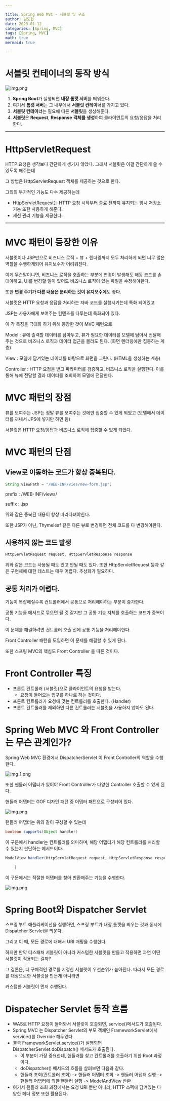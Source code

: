 ```yaml
---

title: Spring Web MVC - 서블릿 및 구조
author: 김도현
date: 2023-01-12
categories: [Spring, MVC]
tags: [Spring, MVC]
math: true
mermaid: true

---
```


# 서블릿 컨테이너의 동작 방식

![img.png](https://github.com/K-Diger/K-Diger.github.io/blob/main/images/%EC%84%9C%EB%B8%94%EB%A6%BF%20%EC%BB%A8%ED%85%8C%EC%9D%B4%EB%84%88%20%EB%8F%99%EC%9E%91%20%EB%B0%A9%EC%8B%9D.png?raw=true)

1. **Spring Boot**가 실행되면 **내장 톰캣 서버**를 띄워준다.
2. 여기서 **톰캣 서버**는 그 내부에서 **서블릿 컨테이너**를 가지고 있다.
3. **서블릿 컨테이너**는 필요에 따른 **서블릿**을 생성해준다.
4. **서블릿**은 **Request**, **Response** **객체를 생성**하여 클라이언트의 요청/응답을 처리한다.

---

# HttpServletRequest

HTTP 요청은 생각보다 간단하게 생기지 않았다. 그래서 서블릿은 이걸 간단하게 쓸 수 있도록 해주는데

그 방법은 HttpServletRequest 객체를 제공하는 것으로 한다.

그외의 부가적인 기능도 다수 제공하는데

- HttpServletRequest는 HTTP 요청 시작부터 종료 전까지 유지되는 임시 저장소 기능 또한 사용하게 해준다.
- 세션 관리 기능을 제공한다.

---

# MVC 패턴이 등장한 이유

서블릿이나 JSP만으로 비즈니스 로직 + 뷰 + 렌더링까지 모두 처리하게 되면 너무 많은 역할을 수행하게되어 유지보수가 어려워진다.

이게 무슨말이냐면, 비즈니스 로직을 호출하는 부분에 변경이 발생해도 해동 코드를 손대야하고, UI를 변경할 일이 있어도 비즈니스 로직이 있는 파일을 수정해야한다.

또한 **변경 주기가 다른 내용은 분리하는 것이 유지보수에**도 좋다.

서블릿은 HTTP 요청과 응답을 처리하는 자바 코드를 실행시키는데 특화 되어있고

JSP는 사용자에게 보여주는 컨텐츠를 다루는데 특화되어 있다.

이 각 특징을 극대화 하기 위해 등장한 것이 MVC 패턴으로

Model : 뷰에 출력할 데이터를 담아두고, 뷰가 필요한 데이터를 모델에 담아서 전달해주는 것으로 비즈니스 로직과 데이터 접근을 몰라도 된다. (화면 렌더링에만 집중하는 계층)

View : 모델에 담겨있는 데이터를 바탕으로 화면을 그린다. (HTML을 생성하는 계층)

Controller : HTTP 요청을 받고 파라미터를 검증하고, 비즈니스 로직을 실행한다. 이를 통해 뷰에 전달할 결과 데이터를 조회하여 모델에 전달한다.

# MVC 패턴의 장점

뷰를 보여주는 JSP는 정말 뷰를 보여주는 것에만 집중할 수 있게 되었고 (모델에서 데이터를 꺼내서 JPS에 넣기만 하면 됨)

서블릿은 HTTP 요청/응답과 비즈니스 로직에 집중할 수 있게 되었다.

# MVC 패턴의 단점

## View로 이동하는 코드가 항상 중복된다.

```java
String viewPath = "/WEB-INF/vies/new-form.jsp";
```

prefix : /WEB-INF/views/

suffix : .jsp

위와 같은 중복된 내용이 항상 따라다녀야한다.

또한 JSP가 아닌, Thymeleaf 같은 다른 뷰로 변경하면 전체 코드를 다 변경해야한다.

## 사용하지 않는 코드 발생

```java
HttpServletRequest request, HttpServletResponse response
```

위와 같은 코드는 사용될 때도 있고 안될 때도 있다. 또한 HttpServletRequest 등과 같은 구현체에 대한 테스트는 매우 어렵다. 추상화가 필요하다.

## 공통 처리가 어렵다.

기능이 복잡해질수록 컨트롤러에서 공통으로 처리해야하는 부분이 증가한다.

공통 기능을 메서드로 묶으면 될 것 같지만 그 공통 기능 자체를 호출하는 코드가 중복이다.

이 문제를 해결하려면 컨트롤러 호출 전에 공통 기능을 처리해야한다.

Front Controller 패턴을 도입하면 이 문제를 해결할 수 있게 된다.

또한 스프링 MVC의 핵심도 Front Controller 을 따른 것이다.

# Front Controller 특징

- 프론트 컨트롤러 (서블릿)으로 클라이언트의 요청을 받는다.
  - 요청이 들어오는 입구를 하나로 하는 것이다.
- 프론트 컨트롤러가 요청에 맞는 컨트롤러를 호출한다. (Handler)
- 프론트 컨트롤러를 제외하면 다른 컨트롤러는 서블릿을 사용하지 않아도 된다.

# Spring Web MVC 와 Front Controller는 무슨 관계인가?

Spring Web MVC 환경에서 DispatcherServlet 이 Front Controller의 역할을 수행한다.

![img_1.png](https://github.com/K-Diger/K-Diger.github.io/blob/main/images/SpringMVC%EA%B5%AC%EC%A1%B0.png?raw=true)

또한 핸들러 어댑터가 있어야 Front Controller가 다양한 Controller 호출할 수 있게 된다.

핸들러 어댑터는 GOF 디자인 패턴 중 어댑터 패턴으로 구성되어 있다.

![img.png](https://github.com/K-Diger/K-Diger.github.io/blob/main/images/SpringMVCAdapter.png?raw=true)

핸들러 어댑터는 위와 같이 구성할 수 있는데

```java
boolean supports(Object handler)
```
이 구문에서 handler는 컨트롤러를 의미하며, 해당 어댑터가 해당 컨트롤러를 처리할 수 있는지 판단하는 메서드이다.

```java
ModelView handler(HttpServletRequest request, HttpServletResponse response, Object handler) {

    }
```
이 구문에서는 적절한 어댑터를 찾아 반환해주는 기능을 수행한다.

![img.png](https://github.com/K-Diger/K-Diger.github.io/blob/main/images/%EB%94%94%EC%8A%A4%ED%8C%A8%EC%B2%98%20%EC%84%9C%EB%B8%94%EB%A6%BF%20%EA%B4%80%EA%B3%84%EA%B5%AC%EC%A1%B0.png?raw=true)

# Spring Boot와 Dispatcher Servlet

스프링 부트 애플리케이션을 실행하면, 스프링 부트가 내장 톰캣을 띄우는 것과 동시에 Dispatcher Servlet을 띄운다.

그리고 이 때, 모든 경로에 대해서 URI 매핑을 수행한다.

하지만 만약 디스패처 서블릿이 아니라 커스텀한 서블릿을 만들고 적용하면 과연 어떤 서블릿이 적용되는 걸까?

그 결론은, 더 구체적인 경로를 지정한 서블릿이 우선순위가 높아진다. 따라서 모든 경로를 대상으로한 서블릿을 만든게 아니라면

커스텀한 서블릿이 먼저 수행된다.

# Dispatecher Servlet 동작 흐름

- WAS로 HTTP 요청이 들어와서 서블릿이 호출되면, service()메서드가 호출된다.
- Spring MVC 는 Dispatcher Servlet의 부모 객체인 FrameworkServlet에서 service()를 Override 해두었다.
- 결국 FrameworkServlet.service()가 실행되면 DispatcherServlet.doDispatch() 메서드가 호출된다.
  - 이 부분이 가장 중요한데, 핸들러를 찾고 컨트롤러를 호출하기 위한 Root 과정이다.
  - doDispatcher() 메서드의 흐름을 살펴보면 다음과 같다.
  - 핸들러 조회(컨트롤러 조회) -> 핸들러 어댑터 조회 -> 핸들러 어댑터 실행 -> 핸들러 어댑터에 의한 핸들러 실행 -> ModelAndView 반환
- 여기서 핸들러 조회 과정에서는 요청 URI 뿐만 아니라, HTTP 스펙에 담겨있는 다양한 헤더 정보 또한 활용된다.
